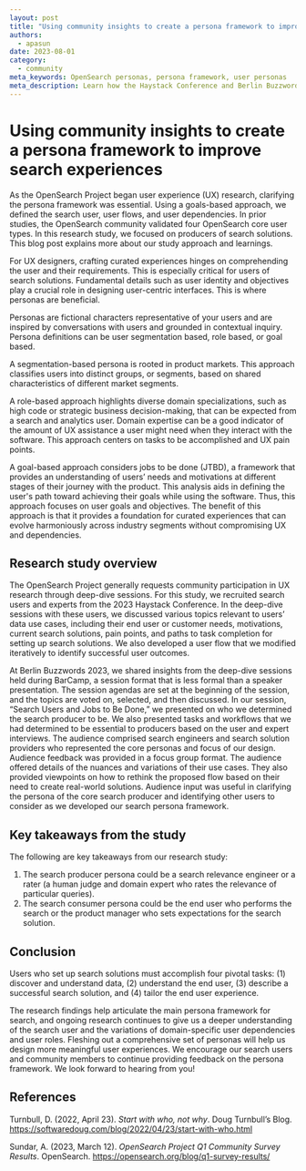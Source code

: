 ```yaml
---
layout: post
title: "Using community insights to create a persona framework to improve search experiences"
authors: 
  - apasun
date: 2023-08-01
category:
  - community
meta_keywords: OpenSearch personas, persona framework, user personas
meta_description: Learn how the Haystack Conference and Berlin Buzzwords brought together OpenSearch Project contributors to discuss how user personas can be used to improve search experiences.
---
```


# Using community insights to create a persona framework to improve search experiences

As the OpenSearch Project began user experience (UX) research, clarifying the persona framework was essential. Using a goals-based approach, we defined the search user, user flows, and user dependencies. In prior studies, the OpenSearch community validated four OpenSearch core user types. In this research study, we focused on producers of search solutions. This blog post explains more about our study approach and learnings.

For UX designers, crafting curated experiences hinges on comprehending the user and their requirements. This is especially critical for users of search solutions. Fundamental details such as user identity and objectives play a crucial role in designing user-centric interfaces. This is where personas are beneficial. 

Personas are fictional characters representative of your users and are inspired by conversations with users and grounded in contextual inquiry. Persona definitions can be user segmentation based, role based, or goal based. 

A segmentation-based persona is rooted in product markets. This approach classifies users into distinct groups, or segments, based on shared characteristics of different market segments. 

A role-based approach highlights diverse domain specializations, such as high code or strategic business decision-making, that can be expected from a search and analytics user. Domain expertise can be a good indicator of the amount of UX assistance a user might need when they interact with the software. This approach centers on tasks to be accomplished and UX pain points. 

A goal-based approach considers jobs to be done (JTBD), a framework that provides an understanding of users’ needs and motivations at different stages of their journey with the product. This analysis aids in defining the user's path toward achieving their goals while using the software. Thus, this approach focuses on user goals and objectives. The benefit of this approach is that it provides a foundation for curated experiences that can evolve harmoniously across industry segments without compromising UX and dependencies.

## Research study overview

The OpenSearch Project generally requests community participation in UX research through deep-dive sessions. For this study, we recruited search users and experts from the 2023 Haystack Conference. In the deep-dive sessions with these users, we discussed various topics relevant to users’ data use cases, including their end user or customer needs, motivations, current search solutions, pain points, and paths to task completion for setting up search solutions. We also developed a user flow that we modified iteratively to identify successful user outcomes.

At Berlin Buzzwords 2023, we shared insights from the deep-dive sessions held during BarCamp, a session format that is less formal than a speaker presentation. The session agendas are set at the beginning of the session, and the topics are voted on, selected, and then discussed. In our session, “Search Users and Jobs to Be Done,” we presented on who we determined the search producer to be. We also presented tasks and workflows that we had determined to be essential to producers based on the user and expert interviews. The audience comprised search engineers and search solution providers who represented the core personas and focus of our design. Audience feedback was provided in a focus group format. The audience offered details of the nuances and variations of their use cases. They also provided viewpoints on how to rethink the proposed flow based on their need to create real-world solutions. Audience input was useful in clarifying the persona of the core search producer and identifying other users to consider as we developed our search persona framework. 

## Key takeaways from the study

The following are key takeaways from our research study:

1. The search producer persona could be a search relevance engineer or a rater (a human judge and domain expert who rates the relevance of particular queries).
2. The search consumer persona could be the end user who performs the search or the product manager who sets expectations for the search solution.

## Conclusion

Users who set up search solutions must accomplish four pivotal tasks: (1) discover and understand data, (2) understand the end user, (3) describe a successful search solution, and (4) tailor the end user experience. 

The research findings help articulate the main persona framework for search, and ongoing research continues to give us a deeper understanding of the search user and the variations of domain-specific user dependencies and user roles. Fleshing out a comprehensive set of personas will help us design more meaningful user experiences. We encourage our search users and community members to continue providing feedback on the persona framework. We look forward to hearing from you! 

## References

Turnbull, D. (2022, April 23). *Start with who, not why*. Doug Turnbull’s Blog. https://softwaredoug.com/blog/2022/04/23/start-with-who.html

Sundar, A. (2023, March 12). *OpenSearch Project Q1 Community Survey Results*. OpenSearch. https://opensearch.org/blog/q1-survey-results/ 
